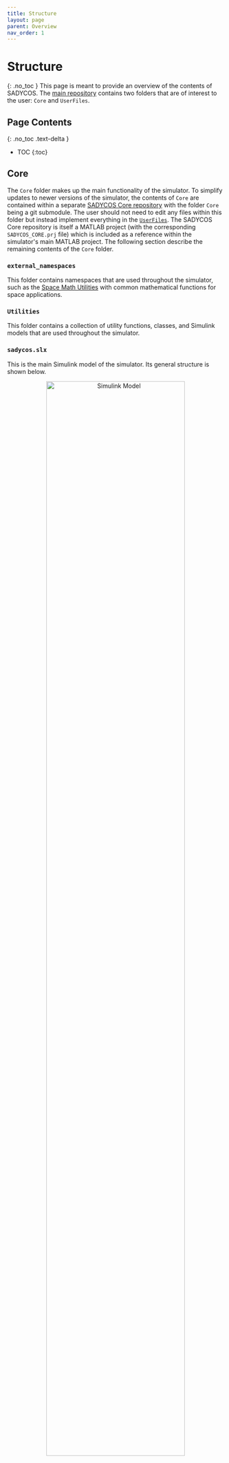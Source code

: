 ```yaml
---
title: Structure
layout: page
parent: Overview
nav_order: 1
---
```


# Structure
{: .no_toc }
This page is meant to provide an overview of the contents of SADYCOS.
The [main repository](https://github.com/SADYCOS/sadycos) contains two folders that are of interest to the user: `Core` and `UserFiles`.

## Page Contents
{: .no_toc .text-delta }
- TOC
{:toc}

## Core
The `Core` folder makes up the main functionality of the simulator.
To simplify updates to newer versions of the simulator, the contents of `Core` are contained within a separate [SADYCOS Core repository](https://github.com/SADYCOS/sadycos_core) with the folder `Core` being a git submodule.
The user should not need to edit any files within this folder but instead implement everything in the [`UserFiles`](#userfiles).
The SADYCOS Core repository is itself a MATLAB project (with the corresponding `SADYCOS_CORE.prj` file) which is included as a reference within the simulator's main MATLAB project.
The following section describe the remaining contents of the `Core` folder.
### `external_namespaces`
This folder contains namespaces that are used throughout the simulator, such as the [Space Math Utilities](https://github.com/ifrunistuttgart/space-math-utilities) with common mathematical functions for space applications.

### `Utilities`
This folder contains a collection of utility functions, classes, and Simulink models that are used throughout the simulator.

### `sadycos.slx`
This is the main Simulink model of the simulator.
Its general structure is shown below.
<center>
    <img src="simulink_root.png" alt="Simulink Model" width="80%"/>
</center>

It is kept as generic as possible to allow for an easy customization of the simulation for individual use cases without the need to edit the Simulink file itself.
On the top level, there are the three subsystems `Environment`, `Satellite` and `GNC Algorithms` that implement the actual simulation and are connected to form two feedback loops: the environment loop and the control loop.
In addition to that, there is as another subsystem called `Periphery` that contains functionality for logging, visualization, and other auxiliary tasks.

In contrast to the others, the `Satellite` subsystem is itself just a container for three further subsystems: `Plant`, `Sensors`, and `Actuators`.
This is shown in the following picture.
<center>
    <img src="simulink_satellite.png" alt="Satellite Subsystem" width="100%"/>
</center>

#### Configuring the Simulink Model
This Simulink model only provides the general structure of the simulation but does not implement any specific functionality.
The five main subsystems (`Environment`, `Plant`, `Sensors`, `Actuators`, `GNC Algorithms`) contain MATLAB function blocks which in turn call functions defined by files in the [`UserFiles`](#userfiles) folder.
These are meant to be edited by the user to define the behavior of the simulation.
For this, the user can utilize the models provided in the [`ModelsLibrary`](#modelslibrary) folder or implement custom models in the [`UserFiles`](#userfiles) folder.

While the naming of the subsystems is meant to provide some guidance on what kind of functionality should be implemented in each, the user is free to decide where to implement what.
The only restrictions are the inputs and ouputs of the subsystems.
For example, a reaction wheel is an actuator with continuous state dynamics whose functionality the user could implement in the `Actuators` subsystem.
However, if measurements of the wheel speed are needed in the control loop, the user would rather implement the reaction wheel's state dynamics in the `Plant` subsystem since only its outputs are directly connected to the `Sensors` subsystem.

Besides through these functions, the Simulink model is configured through a parameter structure which the user needs to setup and which is passed into the model's workspace at the beginning of the simulation.

The individual steps to configure the simulation are explained in the [Simulation Setup]({% link content/overview/setup/index.md %}) section.

#### Dynamic Systems
Each of the five main subsystems can be configured by the user to represent a dynamic system with states of their own.
For that, each of these subsystems contains a MATLAB function block which is meant to implement both the differential/difference equations of the states update and the algebraic output equation of the system (for background information see [Modelling of Dynamic Systems]({% link content/overview/background/dynamic_systems.md %})).
This way, the user only needs to edit a single MATLAB function for each of these subsystems to define the behavior of the system.

The exception to this is the `Plant` subsystem which does not only contain one MATLAB function block but two for separating the proper and improper outputs of the system.
This prevents Simulink from falsely detecting algebraic loops in the model (as explained in [Modelling of Dynamic Systems]({% link content/overview/background/dynamic_systems.md %})) because only the proper output `PlantOutputs` is used in the environment loop.

This is not the case for the control loop since some designs might rely on the usage of improper outputs.
E.g., if the plant models the point-mass equations of motion of the satellite, then the inputs to the `Plant` model would have to directly relate to the satellite's acceleration.
If one wanted to use a measurement of this acceleration within the control loop, it would have to be output by the `Plant` subsystem.
Since it directly depends on the input, it cannot be a proper output.
For this reason, the model provides the improper output `PlantFeedthrough` which is only fed to the `Sensors` subsystem and is thus only used within the control loop.
At the moment, to prevent an algebraic loop within the control loop, the user is forced to configure a delay somewhere in the subsystems `Sensors`, `GNC Algorithms`, or `Actuators`.

#### Continuous / Discrete
Through the parameter structure, the user can choose whether the subsystems `Sensors`, `Actuators`, and `GNC Algorithms` should be simulated continuously or with a discrete sample time (`Environment` and `Plant` are always continuous).
While choosing a discrete sample time for these subsystems might be most realistic, it limits the maximum step size of the simulation.
If the systems are configured to be simulated continuously, the Simulink engine can choose the step size freely depending on the system's dynamics which could speed up the simulation significantly at the cost ignoring the discrete nature of the systems.

The states update of continuous systems is described by differential equations with respect to time, while the states update of discrete systems is described by difference equations.
Therefore, the states update that the Simulink engine performs must be switched between using an integrator for continuous subsystems and a delay for discrete subsystems.
This is done automatically depending on the user's choice by using the utility Simulink model `states_update.slx` which is included in the [`Utilities`](#utilities) folder.

#### Delays
The user can configure delays for the outputs of the subsystems `Sensors`, `Actuators`, and `GNC Algorithms` to simulate the time it takes for the signals to be processed and passed onto the next subsystem.
As was mentioned in [Dynamic Systems](#dynamic-systems), the user is currently forced to configure at least one delay to prevent algebraic loops within the control loop.

#### Logging
Each MATLAB function block within the five main subsystems has an output port for logging purposes.
It is fed into a `goto` block which directs the signals into the `Periphery` subsystem on the top level.
Here, these signals are marked to be logged.
Apart from them, nothing else is logged by the model.
So, the user is fully responsible for filling the log signals within the functions called inside the MATLAB function blocks. 

### `ModelsLibrary`
This is a collection of common models that the user can utilize within the simulation.
It includes models of the Earth orbit environment (geopotential, atmosphere, magnetic field, ...), models of common equations of motion, models of common sensors, actuators, and control algorithms.

All models are subclasses to the abstract superclass `ModelBase` which is provided in the `Utilities` folder.
It forces its subclasses to implement the method `execute` which is meant to be called within the MATLAB function blocks of the simulation's main Simulink model.
Furthermore, the constructor of a model's class is meant to prepare the model's part of the parameter structure that is used in the call to the model's `execute` method.  

The page [Model Usage]({% link content/overview/setup/models.md %}) explains dealing with models in more detail.

## UserFiles
As mentioned before, the simulation is structured in a way that should allow the user to avoid editing the contents of the [`Core`](#core) folder including the Simulink model file.
Instead, the user should implement everything specific to a certain simulation in the `UserFiles` folder.
This folder is made up of the following subfolders: 
- Configurations,
- Models.

### Configurations
The `Configurations` folder is meant to contain all files needed to set up and perform a simulation.
These files are meant to be grouped within classes that each describe a single simulation or set of similar simulations and inherit from the abstract superclass `SimulationConfiguration` provided in the [`Utilities`](#utilities) folder of [`Core`](#core).
This class forces its subclasses to implement two sets of static methods.
The methods
- `configureParameters` and 
- `configureBuses`

are used to setup the parameter structure and the bus objects of the Simulink model, respectively.
The parameter structure output by the first method contains a section with general options for the simulations (e.g. the simulation time, the sample time of discrete systems, the output delay of some systems, ...) and sections for the models used within the five main subsystems of the Simulink model.

Preparing the bus objects with the second method is necessary because the functions called within the MATLAB function blocks of the Simulink model generally output a structure.
Simulink cannot automatically infer the bus objects of the signals from these structures and thus the user has to provide them manually.

The second set of static methods that the subclasses of `SimulationConfiguration` have to implement consists of the methods
- `environment`,
- `plantDynamics`,
- `plantOutput`,
- `sensors`,
- `actuators`,
- `gncAlgorithms`,
- `sendSimData`, and `stopCriterion` (for the `Periphery` subsystem)

which are the functions called within the MATLAB function blocks of the simulation's main Simulink model.
This is where the user has to manually implement the calls to the models' `execute` methods and prepare the output structures that are passed to the next subsystems.

Keeping all these functions encapsulated in classes like this makes switching to simulating a different system as easy as instantiating a different class.
The user also benefits from using classes when implementing multiple different simulations which only differ in a few parameters because each class can inherit from some default configuration and would only need to overwrite the corresponding parameters without having to copy the entire rest of the configuration.

Initially, there is a namespace `ExampleMission` in the `Configurations` folder which contains a class `DefaultConfiguration` that serves as an example for how to structure a configuration class.

### Models
While the [`Core`](#core) contains a library of models that the user can utilize within the simulation, this folder can be used by the user to implement custom models that are specific to the user's simulation.
Like the models in the `ModelsLibrary`, these models should be subclasses of the abstract superclass `ModelBase` provided in the [`Utilities`](#utilities) folder of [`Core`](#core).
